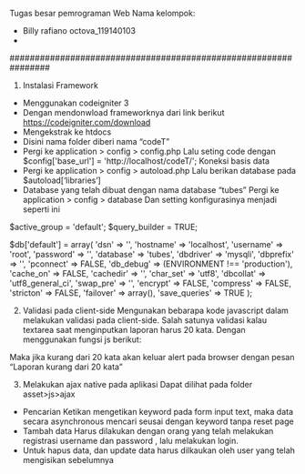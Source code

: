 Tugas besar pemrograman Web
Nama kelompok:
- Billy rafiano octova_119140103
- 

################################################################
1.	Instalasi Framework
-	Menggunakan codeigniter 3
-	Dengan mendonwload frameworknya dari link berikut https://codeigniter.com/download
-	Mengekstrak ke htdocs
-	Disini nama folder diberi nama “codeT”
-	Pergi ke application > config > config.php
Lalu seting code dengan $config['base_url'] = 'http://localhost/codeT/';
Koneksi basis data
-	Pergi ke application > config > autoload.php
Lalu berikan database pada $autoload[‘libraries’]
-	Database yang telah dibuat dengan nama database “tubes”
Pergi ke application > config > database 
Dan setting konfigurasinya menjadi seperti ini

$active_group = 'default';
$query_builder = TRUE;

$db['default'] = array(
	'dsn'	=> '',
	'hostname' => 'localhost',
	'username' => 'root',
	'password' => '',
	'database' => 'tubes',
	'dbdriver' => 'mysqli',
	'dbprefix' => '',
	'pconnect' => FALSE,
	'db_debug' => (ENVIRONMENT !== 'production'),
	'cache_on' => FALSE,
	'cachedir' => '',
	'char_set' => 'utf8',
	'dbcollat' => 'utf8_general_ci',
	'swap_pre' => '',
	'encrypt' => FALSE,
	'compress' => FALSE,
	'stricton' => FALSE,
	'failover' => array(),
	'save_queries' => TRUE
);

2.	Validasi pada client-side
Mengunakan bebarapa kode javascript dalam melakukan validasi pada client-side. Salah satunya validasi kalau textarea saat menginputkan laporan harus 20 kata.
Dengan menggunakan fungsi js berikut:
	<script type="text/javascript">
		function checkWordCount() {
			s = document.getElementById("lapor").value;
			s = s.replace(/(^\s*)|(\s*$)/gi, "");
			s = s.replace(/[ ]{2,}/gi, " ");
			s = s.replace(/\n /, "\n");
			if (s.split(' ').length <= 20) {
				alert("Laporan kurang dari 20 kata");
				return false;
			}
		}
	</script>
Maka jika kurang dari 20 kata akan keluar alert pada browser dengan pesan “Laporan kurang dari 20 kata”

3.	Melakukan ajax native pada aplikasi
Dapat dilihat pada folder asset>js>ajax
-	Pencarian 
Ketikan mengetikan keyword pada form input text, maka data secara asynchronous mencari seusai dengan keyword tanpa reset page
-	Tambah data 
Harus dilakukan dengan orang yang telah melakukan registrasi username dan password , lalu melakukan login.
-	Untuk hapus data, dan update data harus dilkaukan oleh user yang telah mengisikan sebelumnya

